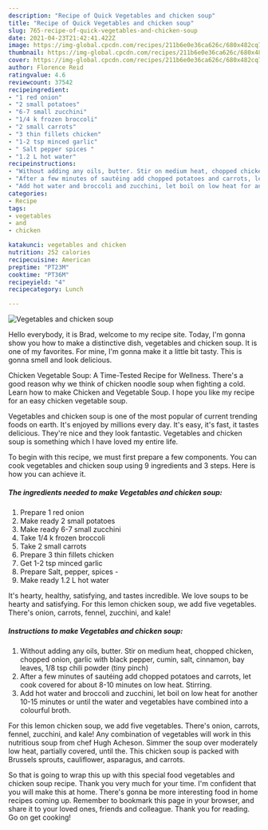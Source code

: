 ```yaml
---
description: "Recipe of Quick Vegetables and chicken soup"
title: "Recipe of Quick Vegetables and chicken soup"
slug: 765-recipe-of-quick-vegetables-and-chicken-soup
date: 2021-04-23T21:42:41.422Z
image: https://img-global.cpcdn.com/recipes/211b6e0e36ca626c/680x482cq70/vegetables-and-chicken-soup-recipe-main-photo.jpg
thumbnail: https://img-global.cpcdn.com/recipes/211b6e0e36ca626c/680x482cq70/vegetables-and-chicken-soup-recipe-main-photo.jpg
cover: https://img-global.cpcdn.com/recipes/211b6e0e36ca626c/680x482cq70/vegetables-and-chicken-soup-recipe-main-photo.jpg
author: Florence Reid
ratingvalue: 4.6
reviewcount: 37542
recipeingredient:
- "1 red onion"
- "2 small potatoes"
- "6-7 small zucchini"
- "1/4 k frozen broccoli"
- "2 small carrots"
- "3 thin fillets chicken"
- "1-2 tsp minced garlic"
- " Salt pepper spices "
- "1.2 L hot water"
recipeinstructions:
- "Without adding any oils, butter. Stir on medium heat, chopped chicken, chopped onion, garlic with black pepper, cumin, salt, cinnamon, bay leaves, 1/8 tsp chili powder (tiny pinch)"
- "After a few minutes of sautéing add chopped potatoes and carrots, let cook covered for about 8-10 minutes on low heat. Stirring."
- "Add hot water and broccoli and zucchini, let boil on low heat for another 10-15 minutes or until the water and vegetables have combined into a colourful broth."
categories:
- Recipe
tags:
- vegetables
- and
- chicken

katakunci: vegetables and chicken 
nutrition: 252 calories
recipecuisine: American
preptime: "PT23M"
cooktime: "PT36M"
recipeyield: "4"
recipecategory: Lunch

---
```



![Vegetables and chicken soup](https://img-global.cpcdn.com/recipes/211b6e0e36ca626c/680x482cq70/vegetables-and-chicken-soup-recipe-main-photo.jpg)

Hello everybody, it is Brad, welcome to my recipe site. Today, I'm gonna show you how to make a distinctive dish, vegetables and chicken soup. It is one of my favorites. For mine, I'm gonna make it a little bit tasty. This is gonna smell and look delicious.

Chicken Vegetable Soup: A Time-Tested Recipe for Wellness. There&#39;s a good reason why we think of chicken noodle soup when fighting a cold. Learn how to make Chicken and Vegetable Soup. I hope you like my recipe for an easy chicken vegetable soup.

Vegetables and chicken soup is one of the most popular of current trending foods on earth. It's enjoyed by millions every day. It's easy, it's fast, it tastes delicious. They're nice and they look fantastic. Vegetables and chicken soup is something which I have loved my entire life.


To begin with this recipe, we must first prepare a few components. You can cook vegetables and chicken soup using 9 ingredients and 3 steps. Here is how you can achieve it.

<!--inarticleads1-->

##### The ingredients needed to make Vegetables and chicken soup:

1. Prepare 1 red onion
1. Make ready 2 small potatoes
1. Make ready 6-7 small zucchini
1. Take 1/4 k frozen broccoli
1. Take 2 small carrots
1. Prepare 3 thin fillets chicken
1. Get 1-2 tsp minced garlic
1. Prepare  Salt, pepper, spices -
1. Make ready 1.2 L hot water


It&#39;s hearty, healthy, satisfying, and tastes incredible. We love soups to be hearty and satisfying. For this lemon chicken soup, we add five vegetables. There&#39;s onion, carrots, fennel, zucchini, and kale! 

<!--inarticleads2-->

##### Instructions to make Vegetables and chicken soup:

1. Without adding any oils, butter. Stir on medium heat, chopped chicken, chopped onion, garlic with black pepper, cumin, salt, cinnamon, bay leaves, 1/8 tsp chili powder (tiny pinch)
1. After a few minutes of sautéing add chopped potatoes and carrots, let cook covered for about 8-10 minutes on low heat. Stirring.
1. Add hot water and broccoli and zucchini, let boil on low heat for another 10-15 minutes or until the water and vegetables have combined into a colourful broth.


For this lemon chicken soup, we add five vegetables. There&#39;s onion, carrots, fennel, zucchini, and kale! Any combination of vegetables will work in this nutritious soup from chef Hugh Acheson. Simmer the soup over moderately low heat, partially covered, until the. This chicken soup is packed with Brussels sprouts, cauliflower, asparagus, and carrots. 

So that is going to wrap this up with this special food vegetables and chicken soup recipe. Thank you very much for your time. I'm confident that you will make this at home. There's gonna be more interesting food in home recipes coming up. Remember to bookmark this page in your browser, and share it to your loved ones, friends and colleague. Thank you for reading. Go on get cooking!
